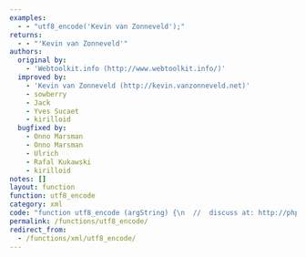 ```yaml
---
examples:
  - - "utf8_encode('Kevin van Zonneveld');"
returns:
  - - "'Kevin van Zonneveld'"
authors:
  original by:
    - 'Webtoolkit.info (http://www.webtoolkit.info/)'
  improved by:
    - 'Kevin van Zonneveld (http://kevin.vanzonneveld.net)'
    - sowberry
    - Jack
    - Yves Sucaet
    - kirilloid
  bugfixed by:
    - Onno Marsman
    - Onno Marsman
    - Ulrich
    - Rafal Kukawski
    - kirilloid
notes: []
layout: function
function: utf8_encode
category: xml
code: "function utf8_encode (argString) {\n  //  discuss at: http://phpjs.org/functions/utf8_encode/\n  // original by: Webtoolkit.info (http://www.webtoolkit.info/)\n  // improved by: Kevin van Zonneveld (http://kevin.vanzonneveld.net)\n  // improved by: sowberry\n  // improved by: Jack\n  // improved by: Yves Sucaet\n  // improved by: kirilloid\n  // bugfixed by: Onno Marsman\n  // bugfixed by: Onno Marsman\n  // bugfixed by: Ulrich\n  // bugfixed by: Rafal Kukawski\n  // bugfixed by: kirilloid\n  //   example 1: utf8_encode('Kevin van Zonneveld');\n  //   returns 1: 'Kevin van Zonneveld'\n\n  if (argString === null || typeof argString === 'undefined') {\n    return ''\n  }\n\n  // .replace(/\\r\\n/g, \"\\n\").replace(/\\r/g, \"\\n\");\n  var string = (argString + '')\n  var utftext = '',\n    start, end, stringl = 0\n\n  start = end = 0\n  stringl = string.length\n  for (var n = 0; n < stringl; n++) {\n    var c1 = string.charCodeAt(n)\n    var enc = null\n\n    if (c1 < 128) {\n      end++\n    } else if (c1 > 127 && c1 < 2048) {\n      enc = String.fromCharCode(\n        (c1 >> 6) | 192, (c1 & 63) | 128\n      )\n    } else if ((c1 & 0xF800) != 0xD800) {\n      enc = String.fromCharCode(\n        (c1 >> 12) | 224, ((c1 >> 6) & 63) | 128, (c1 & 63) | 128\n      )\n    } else {\n      // surrogate pairs\n      if ((c1 & 0xFC00) != 0xD800) {\n        throw new RangeError('Unmatched trail surrogate at ' + n)\n      }\n      var c2 = string.charCodeAt(++n)\n      if ((c2 & 0xFC00) != 0xDC00) {\n        throw new RangeError('Unmatched lead surrogate at ' + (n - 1))\n      }\n      c1 = ((c1 & 0x3FF) << 10) + (c2 & 0x3FF) + 0x10000\n      enc = String.fromCharCode(\n        (c1 >> 18) | 240, ((c1 >> 12) & 63) | 128, ((c1 >> 6) & 63) | 128, (c1 & 63) | 128\n      )\n    }\n    if (enc !== null) {\n      if (end > start) {\n        utftext += string.slice(start, end)\n      }\n      utftext += enc\n      start = end = n + 1\n    }\n  }\n\n  if (end > start) {\n    utftext += string.slice(start, stringl)\n  }\n\n  return utftext\n}\n"
permalink: /functions/utf8_encode/
redirect_from:
  - /functions/xml/utf8_encode/
---
```


<!-- WARNING! This file is auto generated by `npm run web:inject`, do not edit by hand -->
